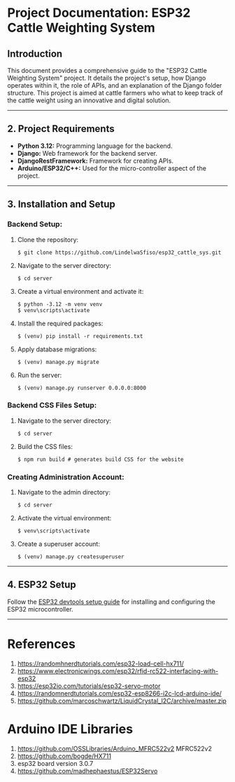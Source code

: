 # Project Documentation: ESP32 Cattle Weighting System

## Introduction
This document provides a comprehensive guide to the "ESP32 Cattle Weighting System" project. It details the project's setup, how Django operates within it, the role of APIs, and an explanation of the Django folder structure. This project is aimed at cattle farmers who what to keep track of the cattle weight using an innovative and digital solution.

---

## 2. Project Requirements
- **Python 3.12:** Programming language for the backend.
- **Django:** Web framework for the backend server.
- **DjangoRestFramework:** Framework for creating APIs.
- **Arduino/ESP32/C++:** Used for the micro-controller aspect of the project.

---

## 3. Installation and Setup

### Backend Setup:
1. Clone the repository:
    ```shell
    $ git clone https://github.com/LindelwaSfiso/esp32_cattle_sys.git
    ```

2. Navigate to the server directory:
    ```shell
    $ cd server
    ```

3. Create a virtual environment and activate it:
    ```shell
    $ python -3.12 -m venv venv
    $ venv\scripts\activate
    ```

4. Install the required packages:
    ```shell
    $ (venv) pip install -r requirements.txt
    ```

5. Apply database migrations:
    ```shell
    $ (venv) manage.py migrate
    ```

6. Run the server:
    ```shell
    $ (venv) manage.py runserver 0.0.0.0:8000
    ```

### Backend CSS Files Setup:
1. Navigate to the server directory:
    ```shell
    $ cd server
    ```

2. Build the CSS files:
    ```shell
    $ npm run build # generates build CSS for the website
    ```

### Creating Administration Account:
1. Navigate to the admin directory:
    ```shell
    $ cd server
    ```

2. Activate the virtual environment:
    ```shell
    $ venv\scripts\activate
    ```

3. Create a superuser account:
    ```shell
    $ (venv) manage.py createsuperuser
    ```

---

## 4. ESP32 Setup
Follow the [ESP32 devtools setup guide](https://docs.espressif.com/projects/arduino-esp32/en/latest/installing.html) for installing and configuring the ESP32 microcontroller.

---



# References

1. https://randomhnerdtutorials.com/esp32-load-cell-hx711/
2. https://www.electronicwings.com/esp32/rfid-rc522-interfacing-with-esp32
3. https://esp32io.com/tutorials/esp32-servo-motor
3. https://randomnerdtutorials.com/esp32-esp8266-i2c-lcd-arduino-ide/
4. https://github.com/marcoschwartz/LiquidCrystal_I2C/archive/master.zip

# Arduino IDE Libraries
1. https://github.com/OSSLibraries/Arduino_MFRC522v2 MFRC522v2
2. https://github.com/bogde/HX711
3. esp32 board version 3.0.7
4. https://github.com/madhephaestus/ESP32Servo

